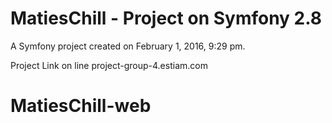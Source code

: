 MatiesChill - Project on Symfony 2.8
==========

A Symfony project created on February 1, 2016, 9:29 pm.


Project Link on line project-group-4.estiam.com
# MatiesChill-web
